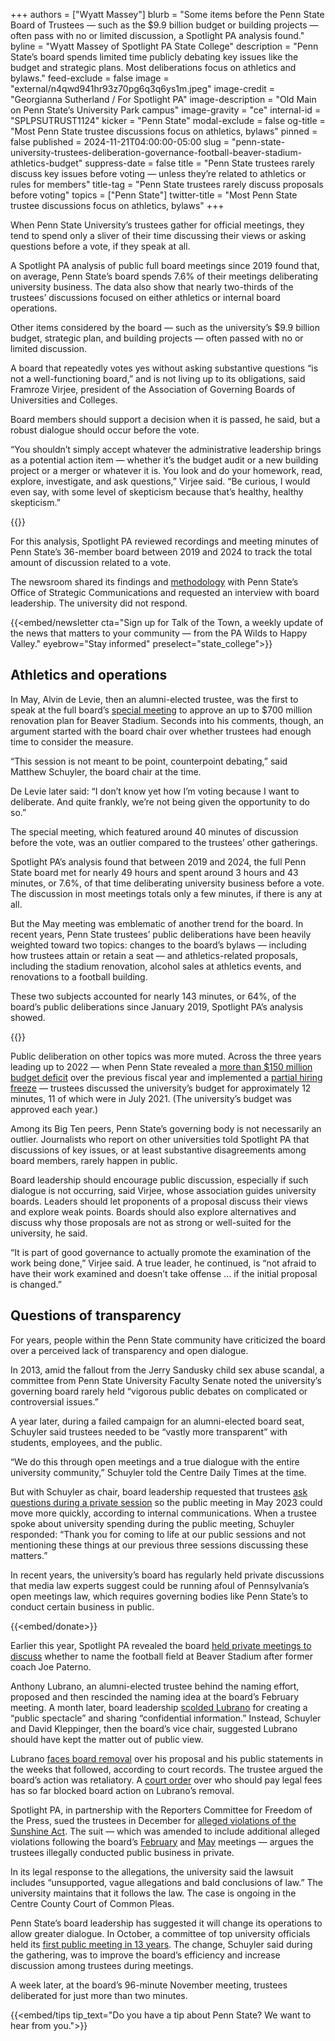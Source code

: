 +++
authors = ["Wyatt Massey"]
blurb = "Some items before the Penn State Board of Trustees — such as the $9.9 billion budget or building projects — often pass with no or limited discussion, a Spotlight PA analysis found."
byline = "Wyatt Massey of Spotlight PA State College"
description = "Penn State’s board spends limited time publicly debating key issues like the budget and strategic plans. Most deliberations focus on athletics and bylaws."
feed-exclude = false
image = "external/n4qwd941hr93z70pg6q3q6ys1m.jpeg"
image-credit = "Georgianna Sutherland / For Spotlight PA"
image-description = "Old Main on Penn State’s University Park campus"
image-gravity = "ce"
internal-id = "SPLPSUTRUST1124"
kicker = "Penn State"
modal-exclude = false
og-title = "Most Penn State trustee discussions focus on athletics, bylaws"
pinned = false
published = 2024-11-21T04:00:00-05:00
slug = "penn-state-university-trustees-deliberation-governance-football-beaver-stadium-athletics-budget"
suppress-date = false
title = "Penn State trustees rarely discuss key issues before voting — unless they’re related to athletics or rules for members"
title-tag = "Penn State trustees rarely discuss proposals before voting"
topics = ["Penn State"]
twitter-title = "Most Penn State trustee discussions focus on athletics, bylaws"
+++

When Penn State University’s trustees gather for official meetings, they tend to spend only a sliver of their time discussing their views or asking questions before a vote, if they speak at all.

A Spotlight PA analysis of public full board meetings since 2019 found that, on average, Penn State’s board spends 7.6% of their meetings deliberating university business. The data also show that nearly two-thirds of the trustees’ discussions focused on either athletics or internal board operations.

Other items considered by the board — such as the university’s $9.9 billion budget, strategic plan, and building projects — often passed with no or limited discussion.

A board that repeatedly votes yes without asking substantive questions “is not a well-functioning board,” and is not living up to its obligations, said Framroze Virjee, president of the Association of Governing Boards of Universities and Colleges.

Board members should support a decision when it is passed, he said, but a robust dialogue should occur before the vote.

“You shouldn’t simply accept whatever the administrative leadership brings as a potential action item — whether it’s the budget audit or a new building project or a merger or whatever it is. You look and do your homework, read, explore, investigate, and ask questions,” Virjee said. “Be curious, I would even say, with some level of skepticism because that’s healthy, healthy skepticism.”

{{<datawrapper src="https://datawrapper.dwcdn.net/eBVpe/3/" height="489" >}}

For this analysis, Spotlight PA reviewed recordings and meeting minutes of Penn State’s 36-member board between 2019 and 2024 to track the total amount of discussion related to a vote. <strong></strong>

The newsroom shared its findings and <a href="https://files.data.spotlightpa.org/uploads/01kk/w90t/deliberation-methodology.pdf">methodology</a> with Penn State’s Office of Strategic Communications and requested an interview with board leadership. The university did not respond.

{{<embed/newsletter cta="Sign up for Talk of the Town, a weekly update of the news that matters to your community — from the PA Wilds to Happy Valley." eyebrow="Stay informed" preselect="state_college">}}

## Athletics and operations

In May, Alvin de Levie, then an alumni-elected trustee, was the first to speak at the full board’s <a href="https://www.spotlightpa.org/statecollege/2024/05/penn-state-football-beaver-stadium-trustees-private-meetings-sunshine-act/">special meeting</a> to approve an up to $700 million renovation plan for Beaver Stadium. Seconds into his comments, though, an argument started with the board chair over whether trustees had enough time to consider the measure.

“This session is not meant to be point, counterpoint debating,” said Matthew Schuyler, the board chair at the time.

De Levie later said: “I don’t know yet how I’m voting because I want to deliberate. And quite frankly, we’re not being given the opportunity to do so.”

The special meeting, which featured around 40 minutes of discussion before the vote, was an outlier compared to the trustees’ other gatherings.

Spotlight PA’s analysis found that between 2019 and 2024, the full Penn State board met for nearly 49 hours and spent around 3 hours and 43 minutes, or 7.6%, of that time deliberating university business before a vote. The discussion in most meetings totals only a few minutes, if there is any at all.

But the May meeting was emblematic of another trend for the board. In recent years, Penn State trustees’ public deliberations have been heavily weighted toward two topics: changes to the board’s bylaws — including how trustees attain or retain a seat — and athletics-related proposals, including the stadium renovation, alcohol sales at athletics events, and renovations to a football building.

These two subjects accounted for nearly 143 minutes, or 64%, of the board’s public deliberations since January 2019, Spotlight PA’s analysis showed.

{{<datawrapper src="https://datawrapper.dwcdn.net/h4bts/2/" height="470" >}}

Public deliberation on other topics was more muted. Across the three years leading up to 2022 — when Penn State revealed a <a href="https://www.centredaily.com/news/local/education/penn-state/article264038706.html">more than $150 million budget deficit</a> over the previous fiscal year and implemented a <a href="https://www.statecollege.com/articles/psu-news/penn-state-institutes-hiring-freeze/">partial hiring freeze</a> — trustees discussed the university’s budget for approximately 12 minutes, 11 of which were in July 2021. (The university’s budget was approved each year.)

Among its Big Ten peers, Penn State’s governing body is not necessarily an outlier. Journalists who report on other universities told Spotlight PA that discussions of key issues, or at least substantive disagreements among board members, rarely happen in public.

Board leadership should encourage public discussion, especially if such dialogue is not occurring, said Virjee, whose association guides university boards. Leaders should let proponents of a proposal discuss their views and explore weak points. Boards should also explore alternatives and discuss why those proposals are not as strong or well-suited for the university, he said.

“It is part of good governance to actually promote the examination of the work being done,” Virjee said. A true leader, he continued, is “not afraid to have their work examined and doesn’t take offense … if the initial proposal is changed.”

## Questions of transparency

For years, people within the Penn State community have criticized the board over a perceived lack of transparency and open dialogue.

In 2013, amid the fallout from the Jerry Sandusky child sex abuse scandal, a committee from Penn State University Faculty Senate noted the university’s governing board rarely held “vigorous public debates on complicated or controversial issues.”

A year later, during a failed campaign for an alumni-elected board seat, Schuyler said trustees needed to be “vastly more transparent” with students, employees, and the public.

“We do this through open meetings and a true dialogue with the entire university community,” Schuyler told the Centre Daily Times at the time.

But with Schuyler as chair, board leadership requested that trustees <a href="https://www.spotlightpa.org/statecollege/2023/05/penn-state-budget-deficit-trustees-sunshine-act/">ask questions during a private session</a> so the public meeting in May 2023 could move more quickly, according to internal communications. When a trustee spoke about university spending during the public meeting, Schuyler responded: “Thank you for coming to life at our public sessions and not mentioning these things at our previous three sessions discussing these matters.”

In recent years, the university’s board has regularly held private discussions that media law experts suggest could be running afoul of Pennsylvania’s open meetings law, which requires governing bodies like Penn State’s to conduct certain business in public.

{{<embed/donate>}}

Earlier this year, Spotlight PA revealed the board <a href="https://www.spotlightpa.org/statecollege/2024/02/penn-state-football-paterno-field-resolution-trustees-budget-cuts/">held private meetings to discuss</a> whether to name the football field at Beaver Stadium after former coach Joe Paterno.

Anthony Lubrano, an alumni-elected trustee behind the naming effort, proposed and then rescinded the naming idea at the board’s February meeting. A month later, board leadership <a href="https://www.spotlightpa.org/statecollege/2024/04/penn-state-trustees-paterno-field-beaver-stadium-lubrano-sunshine-act-transparency/">scolded Lubrano</a> for creating a “public spectacle” and sharing “confidential information.” Instead, Schuyler and David Kleppinger, then the board’s vice chair, suggested Lubrano should have kept the matter out of public view.

Lubrano <a href="https://www.spotlightpa.org/statecollege/2024/09/penn-state-trustees-paterno-lubrano-fenchak-bendapudi-lawsuit-beaver-stadium/">faces board removal</a> over his proposal and his public statements in the weeks that followed, according to court records. The trustee argued the board’s action was retaliatory. A <a href="https://www.centredaily.com/news/local/education/penn-state/article293428839.html">court order</a> over who should pay legal fees has so far blocked board action on Lubrano’s removal.

Spotlight PA, in partnership with the Reporters Committee for Freedom of the Press, sued the trustees in December for <a href="https://www.spotlightpa.org/statecollege/2023/12/penn-state-trustees-lawsuit-centre-county-court-open-meetings-sunshine-act/">alleged violations of the Sunshine Act</a>. The suit — which was amended to include additional alleged violations following the board’s <a href="https://www.spotlightpa.org/statecollege/2024/02/penn-state-football-paterno-field-resolution-trustees-budget-cuts/">February</a> and <a href="https://www.spotlightpa.org/statecollege/2024/05/penn-state-football-beaver-stadium-trustees-private-meetings-sunshine-act/">May</a> meetings — argues the trustees illegally conducted public business in private.

In its legal response to the allegations, the university said the lawsuit includes “unsupported, vague allegations and bald conclusions of law.” The university maintains that it follows the law. The case is ongoing in the Centre County Court of Common Pleas.

Penn State’s board leadership has suggested it will change its operations to allow greater dialogue. In October, a committee of top university officials held its <a href="https://www.spotlightpa.org/statecollege/2024/10/penn-state-board-of-trustees-public-meetings-sunshine-act-executive-committee/">first public meeting in 13 years</a>. The change, Schuyler said during the gathering, was to improve the board’s efficiency and increase discussion among trustees during meetings.

A week later, at the board’s 96-minute November meeting, trustees deliberated for just more than two minutes.

{{<embed/tips tip_text="Do you have a tip about Penn State? We want to hear from you.">}}

